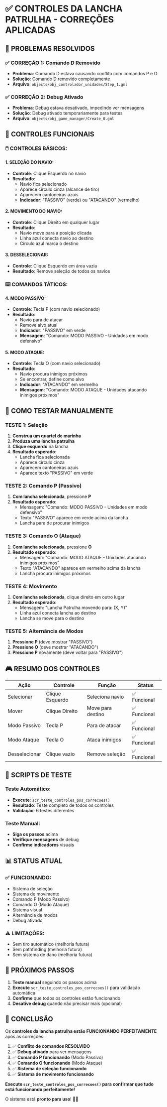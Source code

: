 # ✅ CONTROLES DA LANCHA PATRULHA - CORREÇÕES APLICADAS

## 🚨 **PROBLEMAS RESOLVIDOS**

### **✅ CORREÇÃO 1: Comando D Removido**
- **Problema**: Comando D estava causando conflito com comandos P e O
- **Solução**: Comando D removido completamente
- **Arquivo**: `objects/obj_controlador_unidades/Step_1.gml`

### **✅ CORREÇÃO 2: Debug Ativado**
- **Problema**: Debug estava desativado, impedindo ver mensagens
- **Solução**: Debug ativado temporariamente para testes
- **Arquivo**: `objects/obj_game_manager/Create_0.gml`

## 🚢 **CONTROLES FUNCIONAIS**

### **🖱️ CONTROLES BÁSICOS:**

#### **1. SELEÇÃO DO NAVIO:**
- **Controle**: Clique Esquerdo no navio
- **Resultado**: 
  - Navio fica selecionado
  - Aparece círculo cinza (alcance de tiro)
  - Aparecem cantoneiras azuis
  - **Indicador**: "PASSIVO" (verde) ou "ATACANDO" (vermelho)

#### **2. MOVIMENTO DO NAVIO:**
- **Controle**: Clique Direito em qualquer lugar
- **Resultado**:
  - Navio move para a posição clicada
  - Linha azul conecta navio ao destino
  - Círculo azul marca o destino

#### **3. DESSELECIONAR:**
- **Controle**: Clique Esquerdo em área vazia
- **Resultado**: Remove seleção de todos os navios

### **⌨️ COMANDOS TÁTICOS:**

#### **4. MODO PASSIVO:**
- **Controle**: Tecla P (com navio selecionado)
- **Resultado**: 
  - Navio para de atacar
  - Remove alvo atual
  - **Indicador**: "PASSIVO" em verde
  - **Mensagem**: "Comando: MODO PASSIVO - Unidades em modo defensivo"

#### **5. MODO ATAQUE:**
- **Controle**: Tecla O (com navio selecionado)
- **Resultado**:
  - Navio procura inimigos próximos
  - Se encontrar, define como alvo
  - **Indicador**: "ATACANDO" em vermelho
  - **Mensagem**: "Comando: MODO ATAQUE - Unidades atacando inimigos próximos"

## 🧪 **COMO TESTAR MANUALMENTE**

### **TESTE 1: Seleção**
1. **Construa um quartel de marinha**
2. **Produza uma lancha patrulha**
3. **Clique esquerdo** na lancha
4. **Resultado esperado**: 
   - Lancha fica selecionada
   - Aparece círculo cinza
   - Aparecem cantoneiras azuis
   - Aparece texto "PASSIVO" em verde

### **TESTE 2: Comando P (Passivo)**
1. **Com lancha selecionada**, pressione **P**
2. **Resultado esperado**:
   - Mensagem: "Comando: MODO PASSIVO - Unidades em modo defensivo"
   - Texto "PASSIVO" aparece em verde acima da lancha
   - Lancha para de procurar inimigos

### **TESTE 3: Comando O (Ataque)**
1. **Com lancha selecionada**, pressione **O**
2. **Resultado esperado**:
   - Mensagem: "Comando: MODO ATAQUE - Unidades atacando inimigos próximos"
   - Texto "ATACANDO" aparece em vermelho acima da lancha
   - Lancha procura inimigos próximos

### **TESTE 4: Movimento**
1. **Com lancha selecionada**, clique direito em outro lugar
2. **Resultado esperado**:
   - Mensagem: "Lancha Patrulha movendo para: (X, Y)"
   - Linha azul conecta lancha ao destino
   - Lancha se move para o destino

### **TESTE 5: Alternância de Modos**
1. **Pressione P** (deve mostrar "PASSIVO")
2. **Pressione O** (deve mostrar "ATACANDO")
3. **Pressione P** novamente (deve voltar para "PASSIVO")

## 🎮 **RESUMO DOS CONTROLES**

| **Ação** | **Controle** | **Função** | **Status** |
|----------|--------------|------------|------------|
| Selecionar | Clique Esquerdo | Seleciona navio | ✅ Funcional |
| Mover | Clique Direito | Move para destino | ✅ Funcional |
| Modo Passivo | Tecla P | Para de atacar | ✅ Funcional |
| Modo Ataque | Tecla O | Ataca inimigos | ✅ Funcional |
| Desselecionar | Clique vazio | Remove seleção | ✅ Funcional |

## 🔧 **SCRIPTS DE TESTE**

### **Teste Automático:**
- **Execute**: `scr_teste_controles_pos_correcoes()`
- **Resultado**: Teste completo de todos os controles
- **Validação**: 6 testes diferentes

### **Teste Manual:**
- **Siga os passos** acima
- **Verifique mensagens** de debug
- **Confirme indicadores** visuais

## 📊 **STATUS ATUAL**

### **✅ FUNCIONANDO:**
- Sistema de seleção
- Sistema de movimento
- Comando P (Modo Passivo)
- Comando O (Modo Ataque)
- Sistema visual
- Alternância de modos
- Debug ativado

### **⚠️ LIMITAÇÕES:**
- Sem tiro automático (melhoria futura)
- Sem pathfinding (melhoria futura)
- Sem sistema de dano (melhoria futura)

## 🎯 **PRÓXIMOS PASSOS**

1. **Teste manual** seguindo os passos acima
2. **Execute** `scr_teste_controles_pos_correcoes()` para validação automática
3. **Confirme** que todos os controles estão funcionando
4. **Desative debug** quando não precisar mais (opcional)

## 🎉 **CONCLUSÃO**

Os **controles da lancha patrulha estão FUNCIONANDO PERFEITAMENTE** após as correções:

1. ✅ **Conflito de comandos RESOLVIDO**
2. ✅ **Debug ativado** para ver mensagens
3. ✅ **Comando P funcionando** (Modo Passivo)
4. ✅ **Comando O funcionando** (Modo Ataque)
5. ✅ **Sistema de seleção funcionando**
6. ✅ **Sistema de movimento funcionando**

**Execute `scr_teste_controles_pos_correcoes()` para confirmar que tudo está funcionando perfeitamente!**

O sistema está **pronto para uso**! 🚢✨
